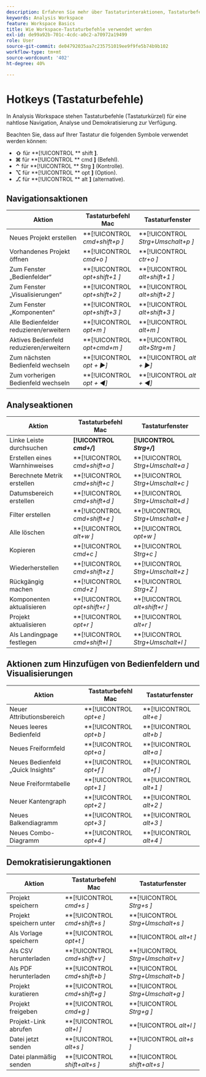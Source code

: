 ```yaml
---
description: Erfahren Sie mehr über Tastaturinteraktionen, Tastaturbefehle und Zeigen-und-Klicken-Verhaltensweisen, die in Analysis Workspace verfügbar sind.
keywords: Analysis Workspace
feature: Workspace Basics
title: Wie Workspace-Tastaturbefehle verwendet werden
exl-id: de99a92b-701c-4cdc-a0c2-a70972a19499
role: User
source-git-commit: de04792035aa7c235751019ee9f9fe5b74b9b102
workflow-type: tm+mt
source-wordcount: '402'
ht-degree: 40%

---
```


# Hotkeys (Tastaturbefehle)

In Analysis Workspace stehen Tastaturbefehle (Tastaturkürzel) für eine nahtlose Navigation, Analyse und Demokratisierung zur Verfügung.

Beachten Sie, dass auf Ihrer Tastatur die folgenden Symbole verwendet werden können:

- **⇧** für **[!UICONTROL ** shift **]**.
- **⌘** für **[!UICONTROL ** cmd **]** (Befehl).
- **⌃** für **[!UICONTROL ** Strg **]** (Kontrolle).
- **⌥** für **[!UICONTROL ** opt **]** (Option).
- **⎇** für **[!UICONTROL ** alt **]** (alternative).

## Navigationsaktionen

| Aktion | Tastaturbefehl Mac | Tastaturfenster |
| --- | --- | --- | 
| Neues Projekt erstellen | **[!UICONTROL *cmd+shift+p *]** | **[!UICONTROL *Strg+Umschalt+p *]** |
| Vorhandenes Projekt öffnen | **[!UICONTROL *cmd+o *]** | **[!UICONTROL *ctr+o *]** |
| Zum Fenster „Bedienfelder“ | **[!UICONTROL *opt+shift+1 *]** | **[!UICONTROL *alt+shift+1 *]** |
| Zum Fenster „Visualisierungen“ | **[!UICONTROL *opt+shift+2 *]** | **[!UICONTROL *alt+shift+2 *]** |
| Zum Fenster „Komponenten“ | **[!UICONTROL *opt+shift+3 *]** | **[!UICONTROL *alt+shift+3 *]** |
| Alle Bedienfelder reduzieren/erweitern | **[!UICONTROL *opt+m *]** | **[!UICONTROL *alt+m *]** |
| Aktives Bedienfeld reduzieren/erweitern | **[!UICONTROL *opt+cmd+m *]** | **[!UICONTROL *alt+Strg+m *]** |
| Zum nächsten Bedienfeld wechseln | **[!UICONTROL *opt *+ ▶︎]** | **[!UICONTROL *alt *+ ▶︎]** |
| Zum vorherigen Bedienfeld wechseln | **[!UICONTROL *opt *+ ◀︎]** | **[!UICONTROL *alt *+ ◀︎]** |

## Analyseaktionen

| Aktion | Tastaturbefehl Mac | Tastaturfenster |
| --- | --- | --- | 
| Linke Leiste durchsuchen | **[!UICONTROL *cmd+/*]** | **[!UICONTROL *Strg+/*]** |
| Erstellen eines Warnhinweises | **[!UICONTROL *cmd+shift+a *]** | **[!UICONTROL *Strg+Umschalt+a *]** |
| Berechnete Metrik erstellen | **[!UICONTROL *cmd+shift+c *]** | **[!UICONTROL *Strg+Umschalt+c *]** |
| Datumsbereich erstellen | **[!UICONTROL *cmd+shift+d *]** | **[!UICONTROL *Strg+Umschalt+d *]** |
| Filter erstellen | **[!UICONTROL *cmd+shift+e *]** | **[!UICONTROL *Strg+Umschalt+e *]** |
| Alle löschen | **[!UICONTROL *alt+w *]** | **[!UICONTROL *opt+w *]** |
| Kopieren | **[!UICONTROL *cmd+c *]** | **[!UICONTROL *Strg+c *]** |
| Wiederherstellen | **[!UICONTROL *cmd+shift+z *]** | **[!UICONTROL *Strg+Umschalt+z *]** |
| Rückgängig machen | **[!UICONTROL *cmd+z *]** | **[!UICONTROL *Strg+Z *]** |
| Komponenten aktualisieren | **[!UICONTROL *opt+shift+r *]** | **[!UICONTROL *alt+shift+r *]** |
| Projekt aktualisieren | **[!UICONTROL *opt+r *]** | **[!UICONTROL *alt+r *]** |
| Als Landingpage festlegen | **[!UICONTROL *cmd+shift+l *]** | **[!UICONTROL *Strg+Umschalt+l *]** |

## Aktionen zum Hinzufügen von Bedienfeldern und Visualisierungen

| Aktion | Tastaturbefehl Mac | Tastaturfenster |
| --- | --- | --- | 
| Neuer Attributionsbereich | **[!UICONTROL *opt+e *]** | **[!UICONTROL *alt+e *]** |
| Neues leeres Bedienfeld | **[!UICONTROL *opt+b *]** | **[!UICONTROL *alt+b *]** |
| Neues Freiformfeld | **[!UICONTROL *opt+a *]** | **[!UICONTROL *alt+a *]** |
| Neues Bedienfeld „Quick Insights“ | **[!UICONTROL *opt+f *]** | **[!UICONTROL *alt+f *]** |
| Neue Freiformtabelle | **[!UICONTROL *opt+1 *]** | **[!UICONTROL *alt+1 *]** |
| Neuer Kantengraph | **[!UICONTROL *opt+2 *]** | **[!UICONTROL *alt+2 *]** |
| Neues Balkendiagramm | **[!UICONTROL *opt+3 *]** | **[!UICONTROL *alt+3 *]** |
| Neues Combo-Diagramm | **[!UICONTROL *opt+4 *]** | **[!UICONTROL *alt+4 *]** |

## Demokratisierungaktionen

| Aktion | Tastaturbefehl Mac | Tastaturfenster |
| --- | --- | --- | 
| Projekt speichern | **[!UICONTROL *cmd+s *]** | **[!UICONTROL *Strg+s *]** |
| Projekt speichern unter | **[!UICONTROL *cmd+shift+s *]** | **[!UICONTROL *Strg+Umschalt+s *]** |
| Als Vorlage speichern | **[!UICONTROL *opt+t *]** | **[!UICONTROL *alt+t *]** |
| Als CSV herunterladen | **[!UICONTROL *cmd+shift+v *]** | **[!UICONTROL *Strg+Umschalt+v *]** |
| Als PDF herunterladen | **[!UICONTROL *cmd+shift+b *]** | **[!UICONTROL *Strg+Umschalt+b *]** |
| Projekt kuratieren | **[!UICONTROL *cmd+shift+g *]** | **[!UICONTROL *Strg+Umschalt+g *]** |
| Projekt freigeben | **[!UICONTROL *cmd+g *]** | **[!UICONTROL *Strg+g *]** |
| Projekt-Link abrufen | **[!UICONTROL *alt+l *]** | **[!UICONTROL *alt+l *]** |
| Datei jetzt senden | **[!UICONTROL *alt+s *]** | **[!UICONTROL *alt+s *]** |
| Datei planmäßig senden | **[!UICONTROL *shift+alt+s *]** | **[!UICONTROL *shift+alt+s *]** |
